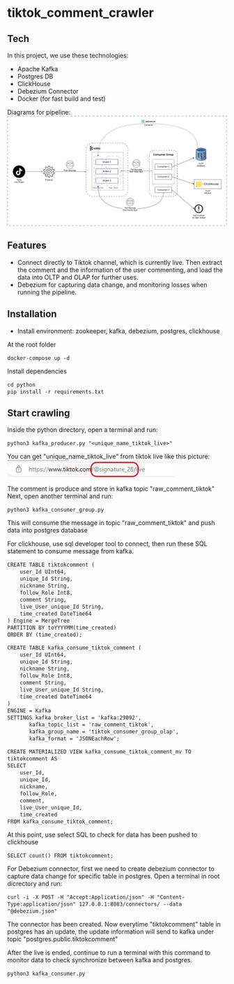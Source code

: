 # tiktok_comment_crawler

## Tech

In this project, we use these technologies:
- Apache Kafka
- Postgres DB
- ClickHouse
- Debezium Connector
- Docker (for fast build and test)

Diagrams for pipeline:
![etl](/python/assets/etl.png)

## Features

- Connect directly to Tiktok channel, which is currently live. Then extract the comment and the information of the user commenting, and load the data into OLTP and OLAP for further uses.
- Debezium for capturing data change, and monitoring losses when running the pipeline.

## Installation

- Install environment: zookeeper, kafka, debezium, postgres, clickhouse

At the root folder

```
docker-compose up -d
```

Install dependencies

```
cd python
pip install -r requirements.txt
```

## Start crawling

Inside the python directory, open a terminal and run:
```
python3 kafka_producer.py "<unique_name_tiktok_live>"
```
You can get "unique_name_tiktok_live" from tiktok live like this picture:
![etl](/python/assets/tiktok_unique_name.png)

The comment is produce and store in kafka topic "raw_comment_tiktok"
Next, open another terminal and run:
```
python3 kafka_consumer_group.py
```
This will consume the message in topic "raw_comment_tiktok" and push data into postgres database

For clickhouse, use sql developer tool to connect, then run these SQL statement to consume message from kafka.
```
CREATE TABLE tiktokcomment (
    user_Id UInt64,
    unique_Id String,
    nickname String,
    follow_Role Int8,
    comment String,
    live_User_unique_Id String,
    time_created DateTime64
) Engine = MergeTree
PARTITION BY toYYYYMM(time_created)
ORDER BY (time_created);
```
```
CREATE TABLE kafka_consume_tiktok_comment (
    user_Id UInt64,
    unique_Id String,
    nickname String,
    follow_Role Int8,
    comment String,
    live_User_unique_Id String,
    time_created DateTime64
)
ENGINE = Kafka
SETTINGS kafka_broker_list = 'kafka:29092',
       kafka_topic_list = 'raw_comment_tiktok',
       kafka_group_name = 'tiktok_consumer_group_olap',
       kafka_format = 'JSONEachRow';
```
```
CREATE MATERIALIZED VIEW kafka_consume_tiktok_comment_mv TO tiktokcomment AS
SELECT 
    user_Id,
    unique_Id,
    nickname,
    follow_Role,
    comment,
    live_User_unique_Id,
    time_created
FROM kafka_consume_tiktok_comment;
```

At this point, use select SQL to check for data has been pushed to clickhouse
```
SELECT count() FROM tiktokcomment;
```

For Debezium connector, first we need to create debezium connector to capture data change for specific table in postgres. Open a terminal in root dicrectory and run:
```
curl -i -X POST -H "Accept:Application/json" -H "Content-Type:application/json" 127.0.0.1:8083/connectors/ --data "@debezium.json"
```
The connector has been created. Now everytime "tiktokcomment" table in postgres has an update, the update information will send to kafka under topic "postgres.public.tiktokcomment"

After the live is ended, continue to run a terminal with this command to monitor data to check synchronize between kafka and postgres.
```
python3 kafka_consumer.py
```
